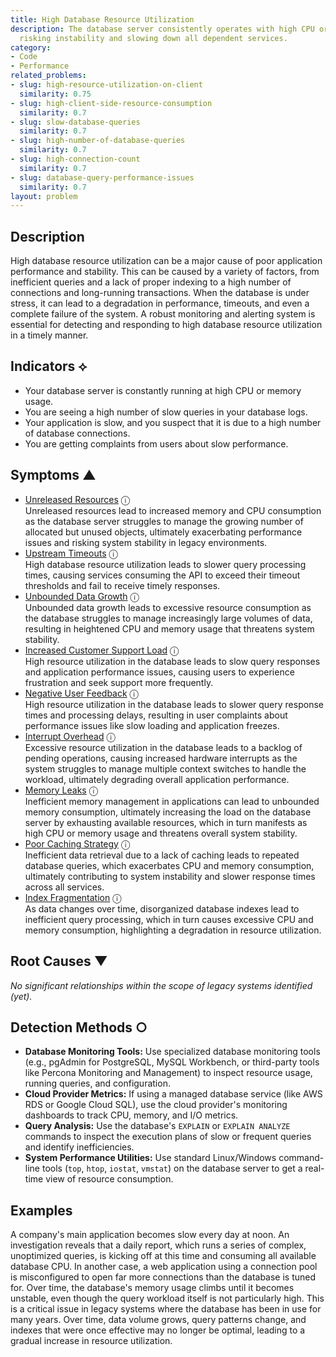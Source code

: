 ```yaml
---
title: High Database Resource Utilization
description: The database server consistently operates with high CPU or memory usage,
  risking instability and slowing down all dependent services.
category:
- Code
- Performance
related_problems:
- slug: high-resource-utilization-on-client
  similarity: 0.75
- slug: high-client-side-resource-consumption
  similarity: 0.7
- slug: slow-database-queries
  similarity: 0.7
- slug: high-number-of-database-queries
  similarity: 0.7
- slug: high-connection-count
  similarity: 0.7
- slug: database-query-performance-issues
  similarity: 0.7
layout: problem
---
```


## Description
High database resource utilization can be a major cause of poor application performance and stability. This can be caused by a variety of factors, from inefficient queries and a lack of proper indexing to a high number of connections and long-running transactions. When the database is under stress, it can lead to a degradation in performance, timeouts, and even a complete failure of the system. A robust monitoring and alerting system is essential for detecting and responding to high database resource utilization in a timely manner.


## Indicators ⟡
- Your database server is constantly running at high CPU or memory usage.
- You are seeing a high number of slow queries in your database logs.
- Your application is slow, and you suspect that it is due to a high number of database connections.
- You are getting complaints from users about slow performance.


## Symptoms ▲

- [Unreleased Resources](unreleased-resources.md) <span class="info-tooltip" title="Confidence: 0.621, Strength: 0.842">ⓘ</span>
<br/>  Unreleased resources lead to increased memory and CPU consumption as the database server struggles to manage the growing number of allocated but unused objects, ultimately exacerbating performance issues and risking system stability in legacy environments.
- [Upstream Timeouts](upstream-timeouts.md) <span class="info-tooltip" title="Confidence: 0.605, Strength: 0.751">ⓘ</span>
<br/>  High database resource utilization leads to slower query processing times, causing services consuming the API to exceed their timeout thresholds and fail to receive timely responses.
- [Unbounded Data Growth](unbounded-data-growth.md) <span class="info-tooltip" title="Confidence: 0.498, Strength: 0.850">ⓘ</span>
<br/>  Unbounded data growth leads to excessive resource consumption as the database struggles to manage increasingly large volumes of data, resulting in heightened CPU and memory usage that threatens system stability.
- [Increased Customer Support Load](increased-customer-support-load.md) <span class="info-tooltip" title="Confidence: 0.450, Strength: 0.683">ⓘ</span>
<br/>  High resource utilization in the database leads to slow query responses and application performance issues, causing users to experience frustration and seek support more frequently.
- [Negative User Feedback](negative-user-feedback.md) <span class="info-tooltip" title="Confidence: 0.383, Strength: 0.776">ⓘ</span>
<br/>  High resource utilization in the database leads to slower query response times and processing delays, resulting in user complaints about performance issues like slow loading and application freezes.
- [Interrupt Overhead](interrupt-overhead.md) <span class="info-tooltip" title="Confidence: 0.367, Strength: 0.743">ⓘ</span>
<br/>  Excessive resource utilization in the database leads to a backlog of pending operations, causing increased hardware interrupts as the system struggles to manage multiple context switches to handle the workload, ultimately degrading overall application performance.
- [Memory Leaks](memory-leaks.md) <span class="info-tooltip" title="Confidence: 0.341, Strength: 0.868">ⓘ</span>
<br/>  Inefficient memory management in applications can lead to unbounded memory consumption, ultimately increasing the load on the database server by exhausting available resources, which in turn manifests as high CPU or memory usage and threatens overall system stability.
- [Poor Caching Strategy](poor-caching-strategy.md) <span class="info-tooltip" title="Confidence: 0.336, Strength: 0.658">ⓘ</span>
<br/>  Inefficient data retrieval due to a lack of caching leads to repeated database queries, which exacerbates CPU and memory consumption, ultimately contributing to system instability and slower response times across all services.
- [Index Fragmentation](index-fragmentation.md) <span class="info-tooltip" title="Confidence: 0.305, Strength: 0.851">ⓘ</span>
<br/>  As data changes over time, disorganized database indexes lead to inefficient query processing, which in turn causes excessive CPU and memory consumption, highlighting a degradation in resource utilization.

## Root Causes ▼

*No significant relationships within the scope of legacy systems identified (yet).*

## Detection Methods ○

- **Database Monitoring Tools:** Use specialized database monitoring tools (e.g., pgAdmin for PostgreSQL, MySQL Workbench, or third-party tools like Percona Monitoring and Management) to inspect resource usage, running queries, and configuration.
- **Cloud Provider Metrics:** If using a managed database service (like AWS RDS or Google Cloud SQL), use the cloud provider's monitoring dashboards to track CPU, memory, and I/O metrics.
- **Query Analysis:** Use the database's `EXPLAIN` or `EXPLAIN ANALYZE` commands to inspect the execution plans of slow or frequent queries and identify inefficiencies.
- **System Performance Utilities:** Use standard Linux/Windows command-line tools (`top`, `htop`, `iostat`, `vmstat`) on the database server to get a real-time view of resource consumption.


## Examples
A company's main application becomes slow every day at noon. An investigation reveals that a daily report, which runs a series of complex, unoptimized queries, is kicking off at this time and consuming all available database CPU. In another case, a web application using a connection pool is misconfigured to open far more connections than the database is tuned for. Over time, the database's memory usage climbs until it becomes unstable, even though the query workload itself is not particularly high. This is a critical issue in legacy systems where the database has been in use for many years. Over time, data volume grows, query patterns change, and indexes that were once effective may no longer be optimal, leading to a gradual increase in resource utilization.
